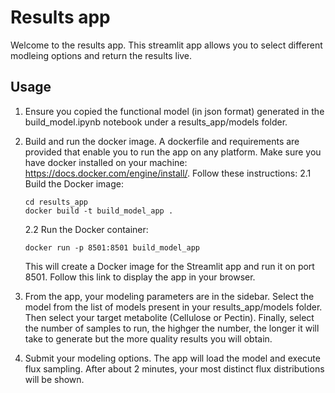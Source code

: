 # Results app

Welcome to the results app. This streamlit app allows you to select different modleing options and return the results live.

## Usage

1. Ensure you copied the functional model (in json format) generated in the build_model.ipynb notebook under a results_app/models folder.
2. Build and run the docker image. A dockerfile and requirements are provided that enable you to run the app on any platform. Make sure you have docker installed on your machine: https://docs.docker.com/engine/install/. Follow these instructions:
    2.1 Build the Docker image:
    ```
    cd results_app
    docker build -t build_model_app .
    ```
    2.2 Run the Docker container:
    ```
    docker run -p 8501:8501 build_model_app
    ```
    This will create a Docker image for the Streamlit app and run it on port 8501. Follow this link to display the app in your browser.

3. From the app, your modeling parameters are in the sidebar. Select the model from the list of models present in your results_app/models folder. Then select your target metabolite (Cellulose or Pectin). Finally, select the number of samples to run, the highger the number, the longer it will take to generate but the more quality results you will obtain. 
4. Submit your modeling options. The app will load the model and execute flux sampling. After about 2 minutes, your most distinct flux distributions will be shown. 